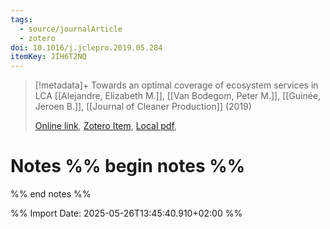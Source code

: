 ```yaml
---
tags:
  - source/journalArticle
  - zotero
doi: 10.1016/j.jclepro.2019.05.284
itemKey: JIH6T2NQ
---
```

>[!metadata]+
> Towards an optimal coverage of ecosystem services in LCA
> [[Alejandre, Elizabeth M.]], [[Van Bodegom, Peter M.]], [[Guinée, Jeroen B.]], 
> [[Journal of Cleaner Production]] (2019)
> 
> [Online link](https://linkinghub.elsevier.com/retrieve/pii/S0959652619318207), [Zotero Item](zotero://select/library/items/JIH6T2NQ), [Local pdf](file://C:/Users/aburg/Documents/references/zotero/storage/TY5V8VU8/Alejandre2019_optimalcoverage.pdf), 

# Notes %% begin notes %%

%% end notes %%




%% Import Date: 2025-05-26T13:45:40.910+02:00 %%

